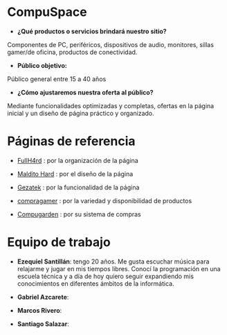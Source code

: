 # CompuSpace

* **¿Qué productos o servicios brindará nuestro sitio?** 

Componentes de PC, periféricos, dispositivos de audio, monitores, 
sillas gamer/de oficina, productos de conectividad.

* **Público objetivo:**

Público general entre 15 a 40 años 

* **¿Cómo ajustaremos nuestra oferta al público?**

Mediante funcionalidades optimizadas y completas, ofertas en la página inicial y
un diseño de página práctico y organizado.


# Páginas de referencia 

* [FullH4rd](https://www.fullh4rd.com.ar) : por la organización de la página

* [Maldito Hard](https://www.malditohard.com.ar) : por el diseño de la página 

* [Gezatek](https://www.gezatek.com.ar) : por la funcionalidad de la página 

* [compragamer](https://compragamer.com) : por la variedad y disponibilidad de productos 

* [Compugarden](https://www.compugarden.com.ar) : por su sistema de compras 

# Equipo de trabajo

* **Ezequiel Santillán**: tengo 20 años. Me gusta escuchar música para relajarme
y jugar en mis tiempos libres. Conocí la programación en una escuela técnica y a día de hoy 
quiero seguir expandiendo mis conocimientos en diferentes ámbitos de la informática. 

* **Gabriel Azcarete**: 

* **Marcos Rivero**: 

* **Santiago Salazar**: 
